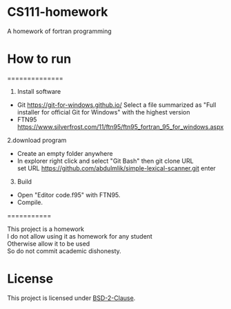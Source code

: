 # CS111-homework

A homework of fortran programming

# How to run
==============

1. Install software


- Git https://git-for-windows.github.io/ Select a file summarized as "Full installer for official Git for Windows"
with the highest version
- FTN95 <br />
   https://www.silverfrost.com/11/ftn95/ftn95_fortran_95_for_windows.aspx
   
   
2.download program


- Create an empty folder anywhere
- In explorer right click and select "Git Bash" then git clone URL <br />
 set URL https://github.com/abdulmlik/simple-lexical-scanner.git
 enter


3. Build


- Open "Editor code.f95" with FTN95.
- Compile.

===========


This project is a homework <br />
I do not allow using it as homework for any student <br />
Otherwise allow it to be used <br />
So do not commit academic dishonesty. <br />


# License

This project is licensed under [BSD-2-Clause][b].


[b]: https://github.com/abdulmlik/simple-lexical-scanner/blob/master/LICENSE
